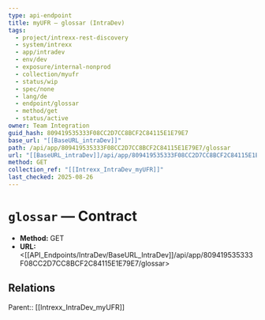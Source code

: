 ```yaml
---
type: api-endpoint
title: myUFR — glossar (IntraDev)
tags:
  - project/intrexx-rest-discovery
  - system/intrexx
  - app/intradev
  - env/dev
  - exposure/internal-nonprod
  - collection/myufr
  - status/wip
  - spec/none
  - lang/de
  - endpoint/glossar
  - method/get
  - status/active
owner: Team Integration
guid_hash: 809419535333F08CC2D7CC8BCF2C84115E1E79E7
base_url: "[[BaseURL_intraDev]]"
path: /api/app/809419535333F08CC2D7CC8BCF2C84115E1E79E7/glossar
url: "[[BaseURL_intraDev]]/api/app/809419535333F08CC2D7CC8BCF2C84115E1E79E7/glossar"
method: GET
collection_ref: "[[Intrexx_IntraDev_myUFR]]"
last_checked: 2025-08-26
---
```


# `glossar` — Contract
- **Method:** GET
- **URL:** <[[API_Endpoints/IntraDev/BaseURL_IntraDev]]/api/app/809419535333F08CC2D7CC8BCF2C84115E1E79E7/glossar>

## Relations
Parent:: [[Intrexx_IntraDev_myUFR]]
